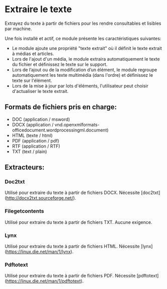 # Extraire le texte

Extrayez du texte à partir de fichiers pour les rendre consultables et lisibles par machine.

Une fois installé et actif, ce module présente les caractéristiques suivantes:

- Le module ajoute une propriété "texte extrait" où il définit le texte extrait à
  médias et articles.
- Lors de l'ajout d'un média, le module extraira automatiquement le texte du fichier
  et définissez le texte sur le support.
- Lors de l’ajout ou de la modification d’un élément, le module regroupe automatiquement les
  texte multimédia (dans l'ordre) et définissez le texte sur l'élément.
- Lors de la mise à jour par lots d'éléments, l'utilisateur peut choisir d'actualiser le texte extrait.

## Formats de fichiers pris en charge:

- DOC (application / msword)
- DOCX (application / vnd.openxmlformats-officedocument.wordprocessingml.document)
- HTML (texte / html)
- PDF (application / pdf)
- RTF (application / RTF)
- TXT (text / plain)

## Extracteurs:

### Doc2txt

Utilisé pour extraire du texte à partir de fichiers DOCX. Nécessite [doc2txt] (http://docx2txt.sourceforge.net/).

### Filegetcontents

Utilisé pour extraire du texte à partir de fichiers TXT. Aucune exigence.

### Lynx

Utilisé pour extraire du texte à partir de fichiers HTML. Nécessite [lynx] ​​(https://linux.die.net/man/1/lynx).

### Pdftotext

Utilisé pour extraire du texte à partir de fichiers PDF. Nécessite [pdftotext] (https://linux.die.net/man/1/pdftotext).
